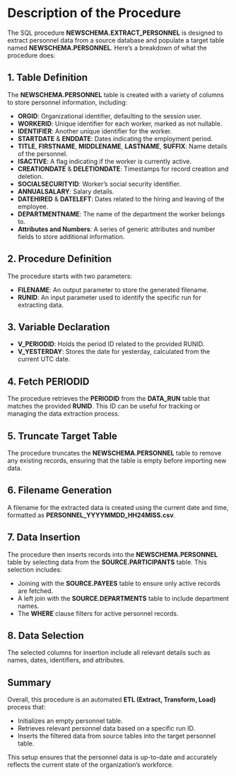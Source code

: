 # **Description of the Procedure**

The SQL procedure **NEWSCHEMA.EXTRACT_PERSONNEL** is designed to extract personnel data from a source database and populate a target table named **NEWSCHEMA.PERSONNEL**. Here’s a breakdown of what the procedure does:

## **1. Table Definition**

The **NEWSCHEMA.PERSONNEL** table is created with a variety of columns to store personnel information, including:

- **ORGID**: Organizational identifier, defaulting to the session user.
- **WORKERID**: Unique identifier for each worker, marked as not nullable.
- **IDENTIFIER**: Another unique identifier for the worker.
- **STARTDATE** & **ENDDATE**: Dates indicating the employment period.
- **TITLE**, **FIRSTNAME**, **MIDDLENAME**, **LASTNAME**, **SUFFIX**: Name details of the personnel.
- **ISACTIVE**: A flag indicating if the worker is currently active.
- **CREATIONDATE** & **DELETIONDATE**: Timestamps for record creation and deletion.
- **SOCIALSECURITYID**: Worker’s social security identifier.
- **ANNUALSALARY**: Salary details.
- **DATEHIRED** & **DATELEFT**: Dates related to the hiring and leaving of the employee.
- **DEPARTMENTNAME**: The name of the department the worker belongs to.
- **Attributes and Numbers**: A series of generic attributes and number fields to store additional information.

## **2. Procedure Definition**

The procedure starts with two parameters:

- **FILENAME**: An output parameter to store the generated filename.
- **RUNID**: An input parameter used to identify the specific run for extracting data.

## **3. Variable Declaration**

- **V_PERIODID**: Holds the period ID related to the provided RUNID.
- **V_YESTERDAY**: Stores the date for yesterday, calculated from the current UTC date.

## **4. Fetch PERIODID**

The procedure retrieves the **PERIODID** from the **DATA_RUN** table that matches the provided **RUNID**. This ID can be useful for tracking or managing the data extraction process.

## **5. Truncate Target Table**

The procedure truncates the **NEWSCHEMA.PERSONNEL** table to remove any existing records, ensuring that the table is empty before importing new data.

## **6. Filename Generation**

A filename for the extracted data is created using the current date and time, formatted as **PERSONNEL_YYYYMMDD_HH24MISS.csv**.

## **7. Data Insertion**

The procedure then inserts records into the **NEWSCHEMA.PERSONNEL** table by selecting data from the **SOURCE.PARTICIPANTS** table. This selection includes:

- Joining with the **SOURCE.PAYEES** table to ensure only active records are fetched.
- A left join with the **SOURCE.DEPARTMENTS** table to include department names.
- The **WHERE** clause filters for active personnel records.

## **8. Data Selection**

The selected columns for insertion include all relevant details such as names, dates, identifiers, and attributes.

## **Summary**

Overall, this procedure is an automated **ETL (Extract, Transform, Load)** process that:

- Initializes an empty personnel table.
- Retrieves relevant personnel data based on a specific run ID.
- Inserts the filtered data from source tables into the target personnel table.

This setup ensures that the personnel data is up-to-date and accurately reflects the current state of the organization’s workforce.

